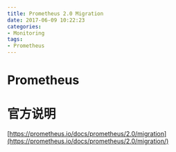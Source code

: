 ```yaml
---
title: Prometheus 2.0 Migration
date: 2017-06-09 10:22:23
categories:
- Monitoring
tags:
- Prometheus
---
```


# Prometheus





# 官方说明
[https://prometheus.io/docs/prometheus/2.0/migration](https://prometheus.io/docs/prometheus/2.0/migration/)
